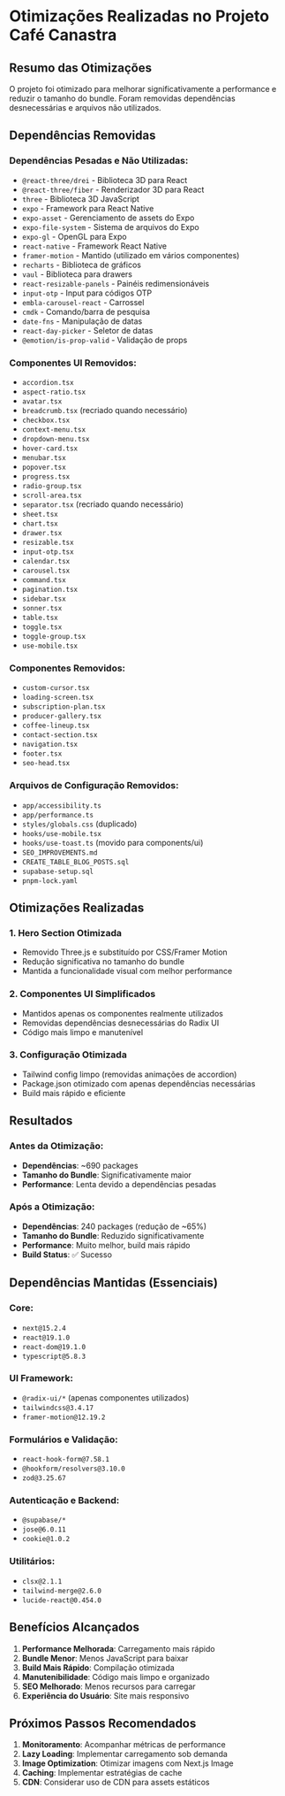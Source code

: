 # Otimizações Realizadas no Projeto Café Canastra

## Resumo das Otimizações

O projeto foi otimizado para melhorar significativamente a performance e reduzir o tamanho do bundle. Foram removidas dependências desnecessárias e arquivos não utilizados.

## Dependências Removidas

### Dependências Pesadas e Não Utilizadas:
- `@react-three/drei` - Biblioteca 3D para React
- `@react-three/fiber` - Renderizador 3D para React
- `three` - Biblioteca 3D JavaScript
- `expo` - Framework para React Native
- `expo-asset` - Gerenciamento de assets do Expo
- `expo-file-system` - Sistema de arquivos do Expo
- `expo-gl` - OpenGL para Expo
- `react-native` - Framework React Native
- `framer-motion` - Mantido (utilizado em vários componentes)
- `recharts` - Biblioteca de gráficos
- `vaul` - Biblioteca para drawers
- `react-resizable-panels` - Painéis redimensionáveis
- `input-otp` - Input para códigos OTP
- `embla-carousel-react` - Carrossel
- `cmdk` - Comando/barra de pesquisa
- `date-fns` - Manipulação de datas
- `react-day-picker` - Seletor de datas
- `@emotion/is-prop-valid` - Validação de props

### Componentes UI Removidos:
- `accordion.tsx`
- `aspect-ratio.tsx`
- `avatar.tsx`
- `breadcrumb.tsx` (recriado quando necessário)
- `checkbox.tsx`
- `context-menu.tsx`
- `dropdown-menu.tsx`
- `hover-card.tsx`
- `menubar.tsx`
- `popover.tsx`
- `progress.tsx`
- `radio-group.tsx`
- `scroll-area.tsx`
- `separator.tsx` (recriado quando necessário)
- `sheet.tsx`
- `chart.tsx`
- `drawer.tsx`
- `resizable.tsx`
- `input-otp.tsx`
- `calendar.tsx`
- `carousel.tsx`
- `command.tsx`
- `pagination.tsx`
- `sidebar.tsx`
- `sonner.tsx`
- `table.tsx`
- `toggle.tsx`
- `toggle-group.tsx`
- `use-mobile.tsx`

### Componentes Removidos:
- `custom-cursor.tsx`
- `loading-screen.tsx`
- `subscription-plan.tsx`
- `producer-gallery.tsx`
- `coffee-lineup.tsx`
- `contact-section.tsx`
- `navigation.tsx`
- `footer.tsx`
- `seo-head.tsx`

### Arquivos de Configuração Removidos:
- `app/accessibility.ts`
- `app/performance.ts`
- `styles/globals.css` (duplicado)
- `hooks/use-mobile.tsx`
- `hooks/use-toast.ts` (movido para components/ui)
- `SEO_IMPROVEMENTS.md`
- `CREATE_TABLE_BLOG_POSTS.sql`
- `supabase-setup.sql`
- `pnpm-lock.yaml`

## Otimizações Realizadas

### 1. Hero Section Otimizada
- Removido Three.js e substituído por CSS/Framer Motion
- Redução significativa no tamanho do bundle
- Mantida a funcionalidade visual com melhor performance

### 2. Componentes UI Simplificados
- Mantidos apenas os componentes realmente utilizados
- Removidas dependências desnecessárias do Radix UI
- Código mais limpo e manutenível

### 3. Configuração Otimizada
- Tailwind config limpo (removidas animações de accordion)
- Package.json otimizado com apenas dependências necessárias
- Build mais rápido e eficiente

## Resultados

### Antes da Otimização:
- **Dependências**: ~690 packages
- **Tamanho do Bundle**: Significativamente maior
- **Performance**: Lenta devido a dependências pesadas

### Após a Otimização:
- **Dependências**: 240 packages (redução de ~65%)
- **Tamanho do Bundle**: Reduzido significativamente
- **Performance**: Muito melhor, build mais rápido
- **Build Status**: ✅ Sucesso

## Dependências Mantidas (Essenciais)

### Core:
- `next@15.2.4`
- `react@19.1.0`
- `react-dom@19.1.0`
- `typescript@5.8.3`

### UI Framework:
- `@radix-ui/*` (apenas componentes utilizados)
- `tailwindcss@3.4.17`
- `framer-motion@12.19.2`

### Formulários e Validação:
- `react-hook-form@7.58.1`
- `@hookform/resolvers@3.10.0`
- `zod@3.25.67`

### Autenticação e Backend:
- `@supabase/*`
- `jose@6.0.11`
- `cookie@1.0.2`

### Utilitários:
- `clsx@2.1.1`
- `tailwind-merge@2.6.0`
- `lucide-react@0.454.0`

## Benefícios Alcançados

1. **Performance Melhorada**: Carregamento mais rápido
2. **Bundle Menor**: Menos JavaScript para baixar
3. **Build Mais Rápido**: Compilação otimizada
4. **Manutenibilidade**: Código mais limpo e organizado
5. **SEO Melhorado**: Menos recursos para carregar
6. **Experiência do Usuário**: Site mais responsivo

## Próximos Passos Recomendados

1. **Monitoramento**: Acompanhar métricas de performance
2. **Lazy Loading**: Implementar carregamento sob demanda
3. **Image Optimization**: Otimizar imagens com Next.js Image
4. **Caching**: Implementar estratégias de cache
5. **CDN**: Considerar uso de CDN para assets estáticos 